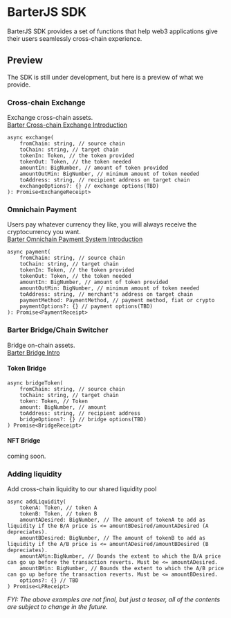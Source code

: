 # BarterJS SDK
BarterJS SDK provides a set of functions that help web3 applications give their users seamlessly cross-chain experience.

## Preview
The SDK is still under development, but here is a preview of what we provide.

### Cross-chain Exchange
Exchange cross-chain assets.  
[Barter Cross-chain Exchange Introduction](https://docs.barternetwork.io/products/BCES)
````tsx
async exchange(
    fromChain: string, // source chain
    toChain: string, // target chain
    tokenIn: Token, // the token provided
    tokenOut: Token, // the token needed 
    amountIn: BigNumber, // amount of token provided
    amountOutMin: BigNumber, // minimum amount of token needed
    toAddress: string, // recipient address on target chain
    exchangeOptions?: {} // exchange options(TBD)
): Promise<ExchangeReceipt>
````

### Omnichain Payment
Users pay whatever currency they like, you will always receive the cryptocurrency you want.  
[Barter Omnichain Payment System Introduction](https://docs.barternetwork.io/products/BOPS)
````tsx
async payment(
    fromChain: string, // source chain
    toChain: string, // target chain
    tokenIn: Token, // the token provided
    tokenOut: Token, // the token needed 
    amountIn: BigNumber, // amount of token provided
    amountOutMin: BigNumber, // minimum amount of token needed
    toAddress: string, // merchant's address on target chain
    paymentMethod: PaymentMethod, // payment method, fiat or crypto
    paymentOptions?: {} // payment options(TBD)
): Promise<PaymentReceipt>
````

### Barter Bridge/Chain Switcher
Bridge on-chain assets.  
[Barter Bridge Intro](https://docs.barternetwork.io/products/barter-bridge)  

#### Token Bridge
````tsx
async bridgeToken(
    fromChain: string, // source chain
    toChain: string, // target chain
    token: Token, // Token
    amount: BigNumber, // amount
    toAddress: string, // recipient address
    bridgeOptions?: {} // bridge options(TBD)
) Promise<BridgeReceipt>
````
#### NFT Bridge
coming soon.  


### Adding liquidity
Add cross-chain liquidity to our shared liquidity pool
````tsx
async addLiquidity(
    tokenA: Token, // token A
    tokenB: Token, // token B
    amountADesired: BigNumber, // The amount of tokenA to add as liquidity if the B/A price is <= amountBDesired/amountADesired (A depreciates).
    amountBDesired: BigNumber, // The amount of tokenB to add as liquidity if the A/B price is <= amountADesired/amountBDesired (B depreciates).
    amountAMin:BigNumber, // Bounds the extent to which the B/A price can go up before the transaction reverts. Must be <= amountADesired.
    amountBMin: BigNumber, // Bounds the extent to which the A/B price can go up before the transaction reverts. Must be <= amountBDesired.
    options?: {} // TBD
) Promise<LPReceipt>

````

*FYI: The above examples are not final, but just a teaser, all of the contents are subject to change in the future.*
